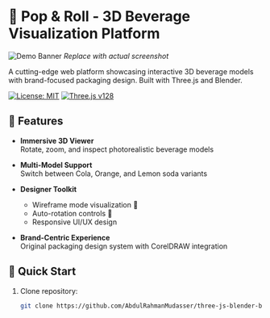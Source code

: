 # 🥤 Pop & Roll - 3D Beverage Visualization Platform

![Demo Banner](https://via.placeholder.com/1200x600.png?text=Pop+%26+Roll+3D+Beverage+Viewer) *Replace with actual screenshot*

A cutting-edge web platform showcasing interactive 3D beverage models with brand-focused packaging design. Built with Three.js and Blender.

[![License: MIT](https://img.shields.io/badge/License-MIT-blue.svg)](https://opensource.org/licenses/MIT)
[![Three.js v128](https://img.shields.io/badge/Three.js-r128-000000.svg)](https://threejs.org/)

## 🌟 Features
- **Immersive 3D Viewer**  
  Rotate, zoom, and inspect photorealistic beverage models

- **Multi-Model Support**  
  Switch between Cola, Orange, and Lemon soda variants

- **Designer Toolkit**  
  - Wireframe mode visualization 📐
  - Auto-rotation controls 🔄
  - Responsive UI/UX design
  
- **Brand-Centric Experience**  
  Original packaging design system with CorelDRAW integration

## 🚀 Quick Start
1. Clone repository:
   ```bash
   git clone https://github.com/AbdulRahmanMudasser/three-js-blender-beverages.git